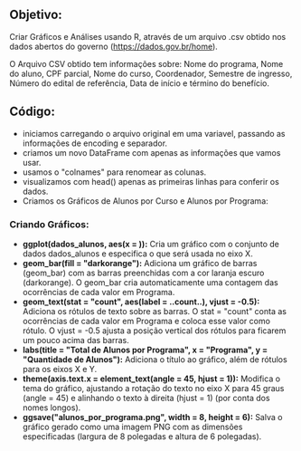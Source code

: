 ## Objetivo:
Criar Gráficos e Análises usando R, através de um arquivo .csv obtido nos dados abertos do governo (https://dados.gov.br/home).

O Arquivo CSV obtido tem informações sobre: Nome do programa, Nome do aluno, CPF parcial, Nome do curso, Coordenador, Semestre de ingresso, Número do edital de referência, Data de início e término do benefício.

## Código:
* iniciamos carregando o arquivo original em uma variavel, passando as informações de encoding e separador.
* criamos um novo DataFrame com apenas as informações que vamos usar.
* usamos o "colnames" para renomear as colunas.
* visualizamos com head() apenas as primeiras linhas para conferir os dados.
* Criamos os Gráficos de Alunos por Curso e Alunos por Programa:

### Criando Gráficos:

* **ggplot(dados_alunos, aes(x = )):** Cria um gráfico com o conjunto de dados dados_alunos e especifica o que será usada no eixo X.
* **geom_bar(fill = "darkorange"):** Adiciona um gráfico de barras (geom_bar) com as barras preenchidas com a cor laranja escuro (darkorange). O geom_bar cria automaticamente uma contagem das ocorrências de cada valor em Programa.
* **geom_text(stat = "count", aes(label = ..count..), vjust = -0.5):** Adiciona os rótulos de texto sobre as barras. O stat = "count" conta as ocorrências de cada valor em Programa e coloca esse valor como rótulo. O vjust = -0.5 ajusta a posição vertical dos rótulos para ficarem um pouco acima das barras.
* **labs(title = "Total de Alunos por Programa", x = "Programa", y = "Quantidade de Alunos"):** Adiciona o título ao gráfico, além de rótulos para os eixos X e Y.
* **theme(axis.text.x = element_text(angle = 45, hjust = 1)):** Modifica o tema do gráfico, ajustando a rotação do texto no eixo X para 45 graus (angle = 45) e alinhando o texto à direita (hjust = 1) (por conta dos nomes longos).
* **ggsave("alunos_por_programa.png", width = 8, height = 6):** Salva o gráfico gerado como uma imagem PNG com as dimensões especificadas (largura de 8 polegadas e altura de 6 polegadas).
